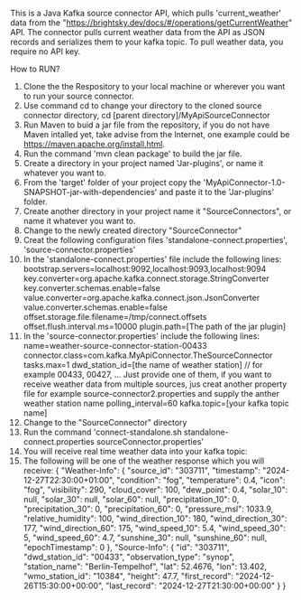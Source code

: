This is a Java Kafka source connector API, which pulls 'current_weather' data from the "https://brightsky.dev/docs/#/operations/getCurrentWeather" API.
The connector pulls current weather data from the API as JSON records and serializes them to your kafka topic.
To pull weather data, you require no API key.

How to RUN?
1. Clone the the Respository to your local machine or wherever you want to run your source connector.
2. Use command cd to change your directory to the cloned source connector directory, cd [parent directory]/MyApiSourceConnector
3. Run Maven to buid a jar file from the repository, if you do not have Maven intalled yet, take advise from the Internet, one example could be https://maven.apache.org/install.html.
4. Run the command 'mvn clean package' to build the jar file.
5. Create a directory in your project named 'Jar-plugins', or name it whatever you want to.
6. From the 'target' folder of your project copy the 'MyApiConnector-1.0-SNAPSHOT-jar-with-dependencies' and paste it to the 'Jar-plugins' folder.
7. Create another directory in your project name it "SourceConnectors", or name it whatever you want to.
8. Change to the newly created directory "SourceConnector"
9. Creat the following configuration files  'standalone-connect.properties', 'source-connector.properties' 
10. In the 'standalone-connect.properties' file include the following lines:
    bootstrap.servers=localhost:9092,localhost:9093,localhost:9094
    key.converter=org.apache.kafka.connect.storage.StringConverter
    key.converter.schemas.enable=false
    value.converter=org.apache.kafka.connect.json.JsonConverter
    value.converter.schemas.enable=false
    offset.storage.file.filename=/tmp/connect.offsets
    offset.flush.interval.ms=10000
    plugin.path=[The path of the jar plugin]
11. In the 'source-connector.properties' include the following lines:
    name=weather-source-connector-station-00433
    connector.class=com.kafka.MyApiConnector.TheSourceConnector
    tasks.max=1
    dwd_station_id=[the name of weather station] // for example 00433, 00427, ... Just provide one of them, if you want to receive weather data from multiple sources, jus creat another property file for example source-connector2.properties and supply the anther weather station name
    polling_interval=60
    kafka.topic=[your kafka topic name]
12. Change to the "SourceConnector" directory
13. Run the command  'connect-standalone.sh standalone-connect.properties sourceConnector.properties'
14. You will receive real time weather data into your kafka topic:
15. The following will be one of the weather response which you will receive:
    {
	"Weather-Info": {
		"source_id": "303711",
		"timestamp": "2024-12-27T22:30:00+01:00",
		"condition": "fog",
		"temperature": 0.4,
		"icon": "fog",
		"visibility": 290,
		"cloud_cover": 100,
		"dew_point": 0.4,
		"solar_10": null,
		"solar_30": null,
		"solar_60": null,
		"precipitation_10": 0,
		"precipitation_30": 0,
		"precipitation_60": 0,
		"pressure_msl": 1033.9,
		"relative_humidity": 100,
		"wind_direction_10": 180,
		"wind_direction_30": 177,
		"wind_direction_60": 175,
		"wind_speed_10": 5.4,
		"wind_speed_30": 5,
		"wind_speed_60": 4.7,
		"sunshine_30": null,
		"sunshine_60": null,
		"epochTimestamp": 0
	},
	"Source-Info": {
		"id": "303711",
		"dwd_station_id": "00433",
		"observation_type": "synop",
		"station_name": "Berlin-Tempelhof",
		"lat": 52.4676,
		"lon": 13.402,
		"wmo_station_id": "10384",
		"height": 47.7,
		"first_record": "2024-12-26T15:30:00+00:00",
		"last_record": "2024-12-27T21:30:00+00:00"
	}
}

